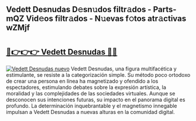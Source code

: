 ## Vedett Desnudas D𝚎sn𝚞dos filtr𝚊dos - Parts-mQZ Vid𝚎os filtr𝚊dos - N𝚞evas f𝚘tos atr𝚊ctivas wZMjf

# <h2><a href="http://mb8j5mg.tromn.icu/?c=Vedett+Desnudas">🔗👉👉👉 Vedett Desnudas 🔗🔗</a></h2>

[![Vedett Desnudas nuevo](https://i.imgur.com/pEAQMta.gif)](http://mb8j5mg.tromn.icu/?c=Vedett+Desnudas)
Vedett Desnudas, una figura multifacética y estimulante, se resiste a la categorización simple. Su método poco ortodoxo de crear una persona en línea ha magnetizado y ofendido a los espectadores, estimulando debates sobre la expresión artística, la moralidad y las complejidades de las sociedades virtuales. Aunque se desconocen sus intenciones futuras, su impacto en el panorama digital es profundo. La determinación inquebrantable y el magnetismo innegable impulsan a Vedett Desnudas a nuevas alturas en la comunidad digital.
